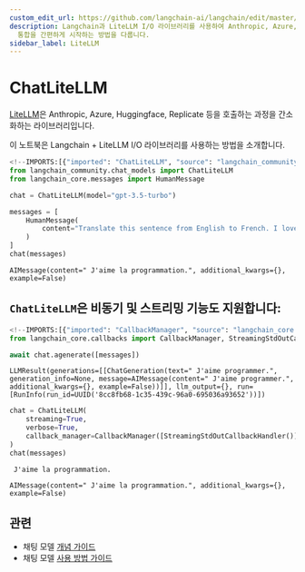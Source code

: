 ```yaml
---
custom_edit_url: https://github.com/langchain-ai/langchain/edit/master/docs/docs/integrations/chat/litellm.ipynb
description: Langchain과 LiteLLM I/O 라이브러리를 사용하여 Anthropic, Azure, Huggingface 등과의
  통합을 간편하게 시작하는 방법을 다룹니다.
sidebar_label: LiteLLM
---
```


# ChatLiteLLM

[LiteLLM](https://github.com/BerriAI/litellm)은 Anthropic, Azure, Huggingface, Replicate 등을 호출하는 과정을 간소화하는 라이브러리입니다.

이 노트북은 Langchain + LiteLLM I/O 라이브러리를 사용하는 방법을 소개합니다.

```python
<!--IMPORTS:[{"imported": "ChatLiteLLM", "source": "langchain_community.chat_models", "docs": "https://api.python.langchain.com/en/latest/chat_models/langchain_community.chat_models.litellm.ChatLiteLLM.html", "title": "ChatLiteLLM"}, {"imported": "HumanMessage", "source": "langchain_core.messages", "docs": "https://api.python.langchain.com/en/latest/messages/langchain_core.messages.human.HumanMessage.html", "title": "ChatLiteLLM"}]-->
from langchain_community.chat_models import ChatLiteLLM
from langchain_core.messages import HumanMessage
```


```python
chat = ChatLiteLLM(model="gpt-3.5-turbo")
```


```python
messages = [
    HumanMessage(
        content="Translate this sentence from English to French. I love programming."
    )
]
chat(messages)
```


```output
AIMessage(content=" J'aime la programmation.", additional_kwargs={}, example=False)
```


## `ChatLiteLLM`은 비동기 및 스트리밍 기능도 지원합니다:

```python
<!--IMPORTS:[{"imported": "CallbackManager", "source": "langchain_core.callbacks", "docs": "https://api.python.langchain.com/en/latest/callbacks/langchain_core.callbacks.manager.CallbackManager.html", "title": "ChatLiteLLM"}, {"imported": "StreamingStdOutCallbackHandler", "source": "langchain_core.callbacks", "docs": "https://api.python.langchain.com/en/latest/callbacks/langchain_core.callbacks.streaming_stdout.StreamingStdOutCallbackHandler.html", "title": "ChatLiteLLM"}]-->
from langchain_core.callbacks import CallbackManager, StreamingStdOutCallbackHandler
```


```python
await chat.agenerate([messages])
```


```output
LLMResult(generations=[[ChatGeneration(text=" J'aime programmer.", generation_info=None, message=AIMessage(content=" J'aime programmer.", additional_kwargs={}, example=False))]], llm_output={}, run=[RunInfo(run_id=UUID('8cc8fb68-1c35-439c-96a0-695036a93652'))])
```


```python
chat = ChatLiteLLM(
    streaming=True,
    verbose=True,
    callback_manager=CallbackManager([StreamingStdOutCallbackHandler()]),
)
chat(messages)
```

```output
 J'aime la programmation.
```


```output
AIMessage(content=" J'aime la programmation.", additional_kwargs={}, example=False)
```


## 관련

- 채팅 모델 [개념 가이드](/docs/concepts/#chat-models)
- 채팅 모델 [사용 방법 가이드](/docs/how_to/#chat-models)